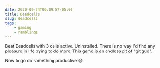 ```yaml
---
date: 2020-09-24T00:09:57-05:00
title: Deadcells
slug: deadcells
tags:
    - gaming
    - ramblings
---
```


Beat Deadcells with 3 cells active.
Uninstalled.
There is no way I'd find any pleasure in life trying to do more.
This game is an endless pit of "git gud".

Now to go do something productive 😄
